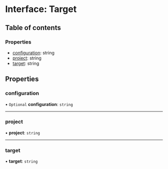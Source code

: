 # Interface: Target

## Table of contents

### Properties

-  [configuration](../../devkit/documents/Target#configuration): string
-  [project](../../devkit/documents/Target#project): string
-  [target](../../devkit/documents/Target#target): string

## Properties

### configuration

• `Optional` **configuration**: `string`

---

### project

• **project**: `string`

---

### target

• **target**: `string`
